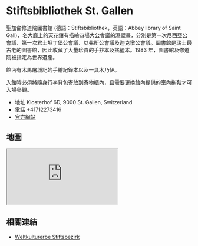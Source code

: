 # Stiftsbibliothek St. Gallen

聖加侖修道院圖書館 (德語：Stiftsbibliothek，英語：Abbey library of Saint Gall)，名大廳上的天花鑲有描繪四場大公會議的濕壁畫，分別是第一次尼西亞公會議、第一次君士坦丁堡公會議、以弗所公會議及迦克墩公會議。圖書館是瑞士最古老的圖書館，因此收藏了大量珍貴的手抄本及搖籃本。1983 年，圖書館及修道院被指定為世界遺產。

館內有木馬屠城記的手繪記錄本以及一具木乃伊。

入館時必須將隨身行李背包寄放到寄物櫃內，且需要更換館內提供的室內拖鞋才可入場參觀。

- 地址 Klosterhof 6D, 9000 St. Gallen, Switzerland
- 電話 +41712273416
- [官方網站](https://www.stiftsbezirk.ch/de/)

## 地圖

<iframe src="https://www.google.com/maps/embed?pb=!1m18!1m12!1m3!1d2699.447457748949!2d9.373882276151186!3d47.422717700657735!2m3!1f0!2f0!3f0!3m2!1i1024!2i768!4f13.1!3m3!1m2!1s0x479b1e4c45b2cf47%3A0x363e38457295682a!2sAbbey%20Library%20of%20Saint%20Gall!5e0!3m2!1sen!2stw!4v1690743133352!5m2!1sen!2stw" allowfullscreen="" loading="lazy" referrerpolicy="no-referrer-when-downgrade"></iframe>

## 相關連結

- [Weltkulturerbe Stiftsbezirk](https://www.stiftsbezirk.ch/de/)
